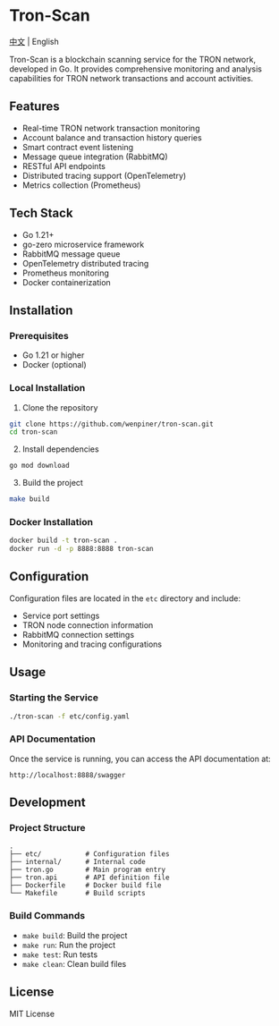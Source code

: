 # Tron-Scan

[中文](README_zh.md) | English

Tron-Scan is a blockchain scanning service for the TRON network, developed in Go. It provides comprehensive monitoring and analysis capabilities for TRON network transactions and account activities.

## Features

- Real-time TRON network transaction monitoring
- Account balance and transaction history queries
- Smart contract event listening
- Message queue integration (RabbitMQ)
- RESTful API endpoints
- Distributed tracing support (OpenTelemetry)
- Metrics collection (Prometheus)

## Tech Stack

- Go 1.21+
- go-zero microservice framework
- RabbitMQ message queue
- OpenTelemetry distributed tracing
- Prometheus monitoring
- Docker containerization

## Installation

### Prerequisites

- Go 1.21 or higher
- Docker (optional)

### Local Installation

1. Clone the repository
```bash
git clone https://github.com/wenpiner/tron-scan.git
cd tron-scan
```

2. Install dependencies
```bash
go mod download
```

3. Build the project
```bash
make build
```

### Docker Installation

```bash
docker build -t tron-scan .
docker run -d -p 8888:8888 tron-scan
```

## Configuration

Configuration files are located in the `etc` directory and include:

- Service port settings
- TRON node connection information
- RabbitMQ connection settings
- Monitoring and tracing configurations

## Usage

### Starting the Service

```bash
./tron-scan -f etc/config.yaml
```

### API Documentation

Once the service is running, you can access the API documentation at:
```
http://localhost:8888/swagger
```

## Development

### Project Structure

```
.
├── etc/           # Configuration files
├── internal/      # Internal code
├── tron.go        # Main program entry
├── tron.api       # API definition file
├── Dockerfile     # Docker build file
└── Makefile       # Build scripts
```

### Build Commands

- `make build`: Build the project
- `make run`: Run the project
- `make test`: Run tests
- `make clean`: Clean build files

## License

MIT License 